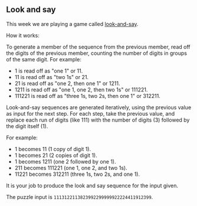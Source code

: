 ## Look and say

This week we are playing a game called [look-and-say](https://en.wikipedia.org/wiki/Look-and-say_sequence).

How it works:

To generate a member of the sequence from the previous member, read off the digits of the previous member, counting the number of digits in groups of the same digit. For example:

- 1 is read off as "one 1" or 11.
- 11 is read off as "two 1s" or 21.
- 21 is read off as "one 2, then one 1" or 1211.
- 1211 is read off as "one 1, one 2, then two 1s" or 111221.
- 111221 is read off as "three 1s, two 2s, then one 1" or 312211.

Look-and-say sequences are generated iteratively, using the previous value as input for the next step. For each step, take the previous value, and replace each run of digits (like 111) with the number of digits (3) followed by the digit itself (1).

For example:

- 1 becomes 11 (1 copy of digit 1).
- 1 becomes 21 (2 copies of digit 1).
- 1 becomes 1211 (one 2 followed by one 1).
- 211 becomes 111221 (one 1, one 2, and two 1s).
- 11221 becomes 312211 (three 1s, two 2s, and one 1).

It is your job to produce the look and say sequence for the input given.

The puzzle input is `1113122113823992299999922224411912399`.
